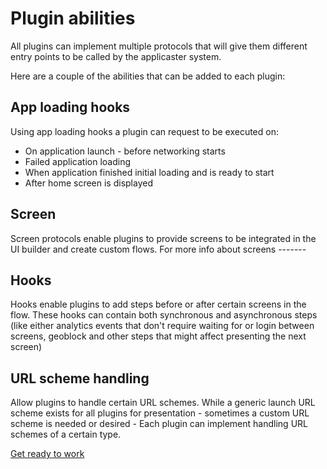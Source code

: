 # Plugin abilities

All plugins can implement multiple protocols that will give them different entry points to be called by the applicaster system.

Here are a couple of the abilities that can be added to each plugin:

## App loading hooks

Using app loading hooks a plugin can request to be executed on:
* On application launch - before networking starts
* Failed application loading
* When application finished initial loading and is ready to start
* After home screen is displayed

## Screen

Screen protocols enable plugins to provide screens to be integrated in the UI builder and create custom flows.
For more info about screens -------


## Hooks

Hooks enable plugins to add steps before or after certain screens in the flow.
These hooks can contain both synchronous and asynchronous steps (like either analytics events that don't require waiting for or login between screens, geoblock and other steps that might affect presenting the next screen)

## URL scheme handling
Allow plugins to handle certain URL schemes.
While a generic launch URL scheme exists for all plugins for presentation - sometimes a custom URL scheme is needed or desired - Each plugin can implement handling URL schemes of a certain type.

[Get ready to work](/dev-env/intro.md)
